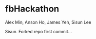 fbHackathon
===========

Alex Min, Anson Ho, James Yeh, Sisun Lee

Sisun. Forked repo first commit...